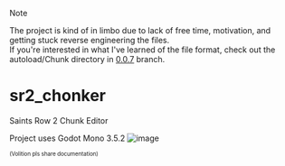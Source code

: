 > [!NOTE] 
> The project is kind of in limbo due to lack of free time, motivation, and getting stuck reverse engineering the files.  
> If you're interested in what I've learned of the file format, check out the autoload/Chunk directory in [0.0.7](https://github.com/sevonj/sr2_chonker/tree/0.0.7) branch.

# sr2_chonker
Saints Row 2 Chunk Editor

Project uses Godot Mono 3.5.2
![image](https://github.com/sevonj/sr2_chonker/assets/100710152/9009c604-ffee-42ba-ad33-748aea368309)

<sub><sup>(Volition pls share documentation)</sup></sub>

<!--![image](https://user-images.githubusercontent.com/66796269/197340828-8198c79c-1a1c-4c98-af9a-a90c8a4c5284.png)-->
